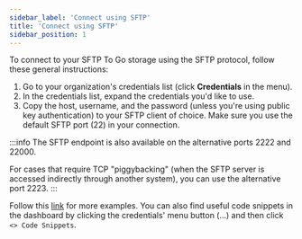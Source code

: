```yaml
---
sidebar_label: 'Connect using SFTP'
title: 'Connect using SFTP'
sidebar_position: 1
---
```

To connect to your SFTP To Go storage using the SFTP protocol, follow these general instructions:

1. Go to your organization's credentials list (click **Credentials** in the menu).
2. In the credentials list, expand the credentials you'd like to use.
3. Copy the host, username, and the password (unless you're using public key authentication) to your SFTP client of choice. Make sure you use the default SFTP port (22) in your connection.

:::info 
The SFTP endpoint is also available on the alternative ports 2222 and 22000. 

For cases that require TCP "piggybacking" (when the SFTP server is accessed indirectly through another system), you can use the alternative port 2223.
:::

Follow this [link](https://sftptogo.com/blog/guides/) for more examples. You can also find useful code snippets in the dashboard by clicking the credentials' menu button (...) and then click `<> Code Snippets`.
